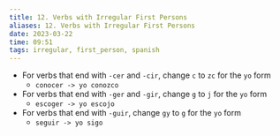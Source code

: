 ```yaml
---
title: 12. Verbs with Irregular First Persons
aliases: 12. Verbs with Irregular First Persons
date: 2023-03-22
time: 09:51
tags: irregular, first_person, spanish
---
```


-   For verbs that end with `-cer` and `-cir`, change `c` to `zc` for the `yo` form
    -   `conocer -> yo conozco`
-   For verbs that end with `-ger` and `-gir`, change `g` to `j` for the `yo` form
    -   `escoger -> yo escojo`
-   For verbs that end with `-guir`, change `gy` to `g` for the `yo` form
    -   `seguir -> yo sigo`